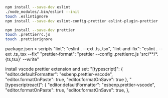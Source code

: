 ```sh
npm install --save-dev eslint
./node_modules/.bin/eslint --init
touch .eslintignore
npm install --save-dev eslint-config-prettier eslint-plugin-prettier

npm install --save-dev prettier
touch .prettierrc.js
touch .prettierignore
```
package.json > scripts
"lint": "eslint . --ext .ts,.tsx",
"lint-and-fix": "eslint . --ext .ts,.tsx --fix"
"prettier-format": "prettier --config .prettierrc.js 'src/**/*.{ts,tsx}' --write"

install vscode prettier extension and set:
"[typescript]": {
  "editor.defaultFormatter": "esbenp.prettier-vscode",
  "editor.formatOnPaste": true,
  "editor.formatOnSave": true
},
"[typescriptreact]": {
  "editor.defaultFormatter": "esbenp.prettier-vscode",
  "editor.formatOnPaste": true,
  "editor.formatOnSave": true,
},